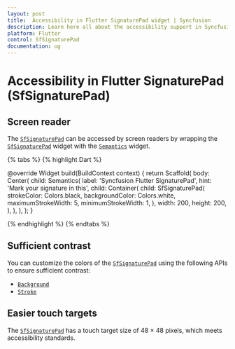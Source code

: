 ```yaml
---
layout: post
title:  Accessibility in Flutter SignaturePad widget | Syncfusion
description: Learn here all about the accessibility support in Syncfusion Flutter SignaturePad (SfSignaturePad) widget and how to customize it.
platform: Flutter
control: SfSignaturePad
documentation: ug
---
```


# Accessibility in Flutter SignaturePad (SfSignaturePad)

## Screen reader

The [`SfSignaturePad`](https://pub.dev/documentation/syncfusion_flutter_signaturepad/latest/signaturepad/SfSignaturePad-class.html) can be accessed by screen readers by wrapping the [`SfSignaturePad`](https://pub.dev/documentation/syncfusion_flutter_signaturepad/latest/signaturepad/SfSignaturePad-class.html) widget with the [`Semantics`](https://api.flutter.dev/flutter/widgets/Semantics-class.html) widget.

{% tabs %}
{% highlight Dart %}

@override
Widget build(BuildContext context) {
  return Scaffold(
    body: Center(
      child: Semantics(
        label: 'Syncfusion Flutter SignaturePad',
        hint: 'Mark your signature in this',
        child: Container(
          child: SfSignaturePad(
            strokeColor: Colors.black,
            backgroundColor: Colors.white,
            maximumStrokeWidth: 5,
            minimumStrokeWidth: 1,
          ),
          width: 200,
          height: 200,
        ),
      ),
    ),
  );
}

{% endhighlight %}
{% endtabs %}

## Sufficient contrast

You can customize the colors of the [`SfSignaturePad`](https://pub.dev/documentation/syncfusion_flutter_signaturepad/latest/signaturepad/SfSignaturePad-class.html) using the following APIs to ensure sufficient contrast:

* [`Background`](https://help.syncfusion.com/flutter/signaturepad/getting-started#initialize-signaturepad)
* [`Stroke`](https://help.syncfusion.com/flutter/signaturepad/getting-started#customize-signature-stroke-color)

## Easier touch targets

The [`SfSignaturePad`](https://pub.dev/documentation/syncfusion_flutter_signaturepad/latest/signaturepad/SfSignaturePad-class.html) has a touch target size of 48 × 48 pixels, which meets accessibility standards.
